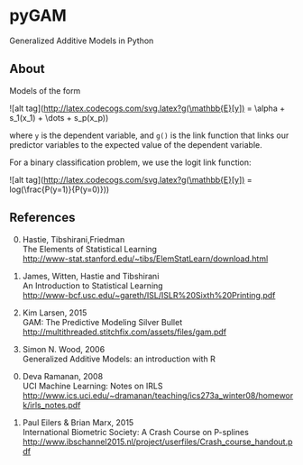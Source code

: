 # pyGAM
Generalized Additive Models in Python

## About
Models of the form

![alt tag](http://latex.codecogs.com/svg.latex?g(\mathbb{E}[y]) = \alpha + s_1(x_1) + \dots + s_p(x_p))

where `y` is the dependent variable, and `g()` is the link function that links our predictor variables to the expected value of the dependent variable.

For a binary classification problem, we use the logit link function:

![alt tag](http://latex.codecogs.com/svg.latex?g(\mathbb{E}[y]) = log(\\frac{P(y=1)}{P(y=0)}))

## References
0. Hastie, Tibshirani,Friedman  
The Elements of Statistical Learning  
http://www-stat.stanford.edu/~tibs/ElemStatLearn/download.html  

0. James, Witten, Hastie and Tibshirani  
An Introduction to Statistical Learning  
http://www-bcf.usc.edu/~gareth/ISL/ISLR%20Sixth%20Printing.pdf  

0. Kim Larsen, 2015  
GAM: The Predictive Modeling Silver Bullet  
http://multithreaded.stitchfix.com/assets/files/gam.pdf  

0. Simon N. Wood, 2006  
Generalized Additive Models: an introduction with R  
<!---
http://reseau-mexico.fr/sites/reseau-mexico.fr/files/igam.pdf
--->

0. Deva Ramanan, 2008  
UCI Machine Learning: Notes on IRLS  
http://www.ics.uci.edu/~dramanan/teaching/ics273a_winter08/homework/irls_notes.pdf  

0. Paul Eilers & Brian Marx, 2015  
International Biometric Society: A Crash Course on P-splines  
http://www.ibschannel2015.nl/project/userfiles/Crash_course_handout.pdf
